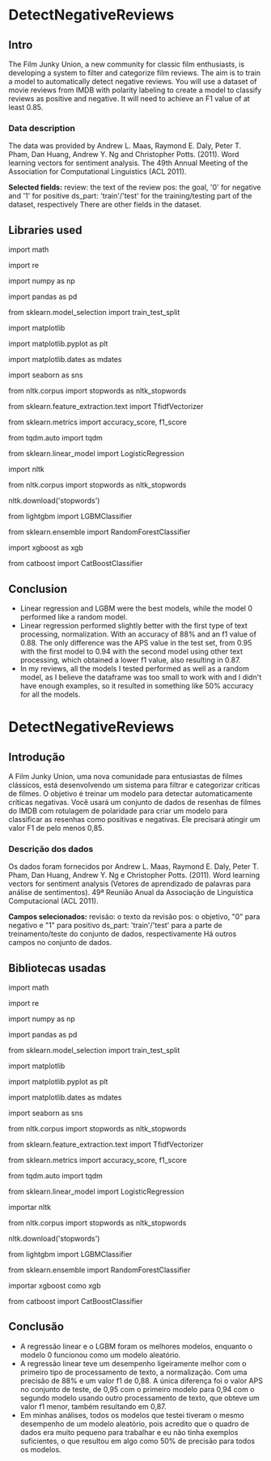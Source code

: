 # DetectNegativeReviews

## Intro
The Film Junky Union, a new community for classic film enthusiasts, is developing a system to filter and categorize film reviews. The aim is to train a model to automatically detect negative reviews. You will use a dataset of movie reviews from IMDB with polarity labeling to create a model to classify reviews as positive and negative. It will need to achieve an F1 value of at least 0.85.

### Data description
The data was provided by Andrew L. Maas, Raymond E. Daly, Peter T. Pham, Dan Huang, Andrew Y. Ng and Christopher Potts. (2011). Word learning vectors for sentiment analysis. The 49th Annual Meeting of the Association for Computational Linguistics (ACL 2011).

**Selected fields:**
review: the text of the review
pos: the goal, '0' for negative and '1' for positive
ds_part: 'train'/'test' for the training/testing part of the dataset, respectively
There are other fields in the dataset.

## Libraries used

import math

import re

import numpy as np

import pandas as pd

from sklearn.model_selection import train_test_split

import matplotlib

import matplotlib.pyplot as plt

import matplotlib.dates as mdates

import seaborn as sns

from nltk.corpus import stopwords as nltk_stopwords

from sklearn.feature_extraction.text import TfidfVectorizer

from sklearn.metrics import accuracy_score, f1_score

from tqdm.auto import tqdm

from sklearn.linear_model import LogisticRegression

import nltk

from nltk.corpus import stopwords as nltk_stopwords

nltk.download('stopwords')

from lightgbm import LGBMClassifier

from sklearn.ensemble import RandomForestClassifier

import xgboost as xgb

from catboost import CatBoostClassifier

## Conclusion

* Linear regression and LGBM were the best models, while the model 0 performed like a random model.
* Linear regression performed slightly better with the first type of text processing, normalization. With an accuracy of 88% and an f1 value of 0.88. The only difference was the APS value in the test set, from 0.95 with the first model to 0.94 with the second model using other text processing, which obtained a lower f1 value, also resulting in 0.87.
* In my reviews, all the models I tested performed as well as a random model, as I believe the dataframe was too small to work with and I didn't have enough examples, so it resulted in something like 50% accuracy for all the models.


# DetectNegativeReviews

## Introdução
A Film Junky Union, uma nova comunidade para entusiastas de filmes clássicos, está desenvolvendo um sistema para filtrar e categorizar críticas de filmes. O objetivo é treinar um modelo para detectar automaticamente críticas negativas. Você usará um conjunto de dados de resenhas de filmes do IMDB com rotulagem de polaridade para criar um modelo para classificar as resenhas como positivas e negativas. Ele precisará atingir um valor F1 de pelo menos 0,85.

### Descrição dos dados
Os dados foram fornecidos por Andrew L. Maas, Raymond E. Daly, Peter T. Pham, Dan Huang, Andrew Y. Ng e Christopher Potts. (2011). Word learning vectors for sentiment analysis (Vetores de aprendizado de palavras para análise de sentimentos). 49ª Reunião Anual da Associação de Linguística Computacional (ACL 2011).

**Campos selecionados:**
revisão: o texto da revisão
pos: o objetivo, "0" para negativo e "1" para positivo
ds_part: 'train'/'test' para a parte de treinamento/teste do conjunto de dados, respectivamente
Há outros campos no conjunto de dados.

## Bibliotecas usadas

import math

import re

import numpy as np

import pandas as pd

from sklearn.model_selection import train_test_split

import matplotlib

import matplotlib.pyplot as plt

import matplotlib.dates as mdates

import seaborn as sns

from nltk.corpus import stopwords as nltk_stopwords

from sklearn.feature_extraction.text import TfidfVectorizer

from sklearn.metrics import accuracy_score, f1_score

from tqdm.auto import tqdm

from sklearn.linear_model import LogisticRegression

importar nltk

from nltk.corpus import stopwords as nltk_stopwords

nltk.download('stopwords')

from lightgbm import LGBMClassifier

from sklearn.ensemble import RandomForestClassifier

importar xgboost como xgb

from catboost import CatBoostClassifier

## Conclusão

* A regressão linear e o LGBM foram os melhores modelos, enquanto o modelo 0 funcionou como um modelo aleatório.
* A regressão linear teve um desempenho ligeiramente melhor com o primeiro tipo de processamento de texto, a normalização. Com uma precisão de 88% e um valor f1 de 0,88. A única diferença foi o valor APS no conjunto de teste, de 0,95 com o primeiro modelo para 0,94 com o segundo modelo usando outro processamento de texto, que obteve um valor f1 menor, também resultando em 0,87.
* Em minhas análises, todos os modelos que testei tiveram o mesmo desempenho de um modelo aleatório, pois acredito que o quadro de dados era muito pequeno para trabalhar e eu não tinha exemplos suficientes, o que resultou em algo como 50% de precisão para todos os modelos.

